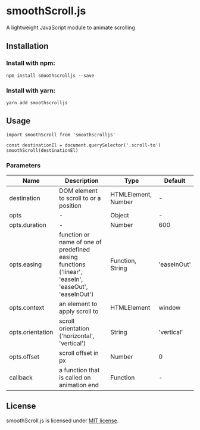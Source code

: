 # smoothScroll.js
A lightweight JavaScript module to animate scrolling

## Installation

### Install with npm:
```
npm install smoothscrolljs --save
```

### Install with yarn:
```
yarn add smoothscrolljs
```

## Usage
```
import smoothScroll from 'smoothscrolljs'

const destinationEl = document.querySelector('.scroll-to')
smoothScroll(destinationEl)
```

### Parameters
| Name | Description | Type | Default |
| ---- | ----------- | ---- | ------- |
| destination | DOM element to scroll to or a position | HTMLElement, Number | - |
| opts | - | Object | - |
| opts.duration | - | Number | 600 |
| opts.easing | function or name of one of predefined easing functions ('linear', 'easeIn', 'easeOut', 'easeInOut') | Function, String | 'easeInOut' |
| opts.context | an element to apply scroll to | HTMLElement | window |
| opts.orientation | scroll orientation ('horizontal', 'vertical') | String | 'vertical' |
| opts.offset | scroll offset in px | Number | 0 |
| callback | a function that is called on animation end | Function | - | 


## License
smoothScroll.js is licensed under [MIT license](https://opensource.org/licenses/MIT).
